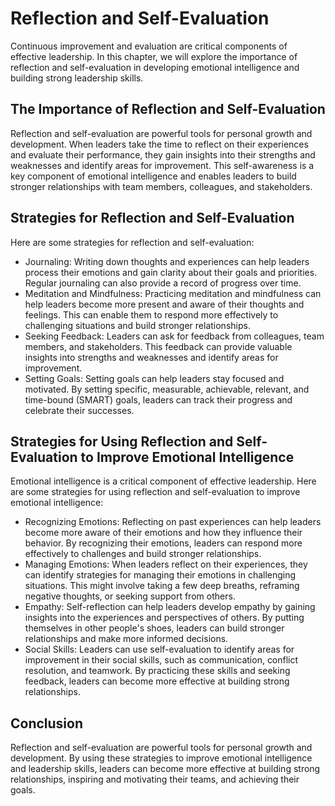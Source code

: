 Reflection and Self-Evaluation
================================================================================

Continuous improvement and evaluation are critical components of effective leadership. In this chapter, we will explore the importance of reflection and self-evaluation in developing emotional intelligence and building strong leadership skills.

The Importance of Reflection and Self-Evaluation
------------------------------------------------

Reflection and self-evaluation are powerful tools for personal growth and development. When leaders take the time to reflect on their experiences and evaluate their performance, they gain insights into their strengths and weaknesses and identify areas for improvement. This self-awareness is a key component of emotional intelligence and enables leaders to build stronger relationships with team members, colleagues, and stakeholders.

Strategies for Reflection and Self-Evaluation
---------------------------------------------

Here are some strategies for reflection and self-evaluation:

* Journaling: Writing down thoughts and experiences can help leaders process their emotions and gain clarity about their goals and priorities. Regular journaling can also provide a record of progress over time.
* Meditation and Mindfulness: Practicing meditation and mindfulness can help leaders become more present and aware of their thoughts and feelings. This can enable them to respond more effectively to challenging situations and build stronger relationships.
* Seeking Feedback: Leaders can ask for feedback from colleagues, team members, and stakeholders. This feedback can provide valuable insights into strengths and weaknesses and identify areas for improvement.
* Setting Goals: Setting goals can help leaders stay focused and motivated. By setting specific, measurable, achievable, relevant, and time-bound (SMART) goals, leaders can track their progress and celebrate their successes.

Strategies for Using Reflection and Self-Evaluation to Improve Emotional Intelligence
-------------------------------------------------------------------------------------

Emotional intelligence is a critical component of effective leadership. Here are some strategies for using reflection and self-evaluation to improve emotional intelligence:

* Recognizing Emotions: Reflecting on past experiences can help leaders become more aware of their emotions and how they influence their behavior. By recognizing their emotions, leaders can respond more effectively to challenges and build stronger relationships.
* Managing Emotions: When leaders reflect on their experiences, they can identify strategies for managing their emotions in challenging situations. This might involve taking a few deep breaths, reframing negative thoughts, or seeking support from others.
* Empathy: Self-reflection can help leaders develop empathy by gaining insights into the experiences and perspectives of others. By putting themselves in other people's shoes, leaders can build stronger relationships and make more informed decisions.
* Social Skills: Leaders can use self-evaluation to identify areas for improvement in their social skills, such as communication, conflict resolution, and teamwork. By practicing these skills and seeking feedback, leaders can become more effective at building strong relationships.

Conclusion
----------

Reflection and self-evaluation are powerful tools for personal growth and development. By using these strategies to improve emotional intelligence and leadership skills, leaders can become more effective at building strong relationships, inspiring and motivating their teams, and achieving their goals.
